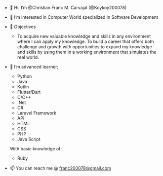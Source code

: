 - 👋 Hi, I’m @Christian Franc M. Carvajal (@Koykoy200078)
- 👀 I’m interested in Computer World specialized in Software Development
- 📑 Objectives
  - To acquire new valuable knowledge and skills in any environment where I can apply my knowledge. To build a career that offers both challenge and growth with opportunities to expand my knowledge and skills by using them in a working environment that simulates the real world.
- 🌱 I’m advanced learner;
  - Python
  - Java
  - Kotlin
  - Flutter/Dart
  - C/C++
  - .Net
  - C#
  - Laravel Framework
  - API
  - HTML
  - CSS
  - PHP
  - Java Script
  
  With basic knowledge of;
  - Ruby
  
- 📫 You can reach me @ franc200078@gmail.com
